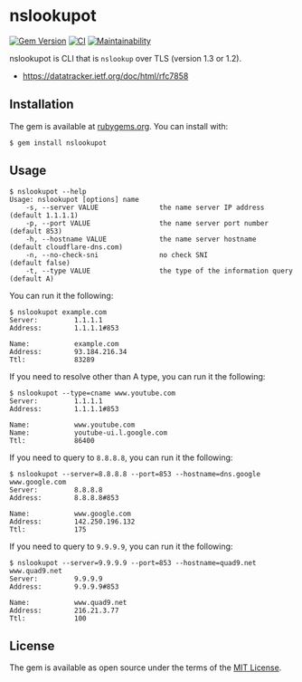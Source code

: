# nslookupot

[![Gem Version](https://badge.fury.io/rb/nslookupot.svg)](https://badge.fury.io/rb/nslookupot)
[![CI](https://github.com/thekuwayama/nslookupot/workflows/CI/badge.svg)](https://github.com/thekuwayama/nslookupot/actions?workflow=CI)
[![Maintainability](https://api.codeclimate.com/v1/badges/5df9157757f5a0bf1623/maintainability)](https://codeclimate.com/github/thekuwayama/nslookupot/maintainability)

nslookupot is CLI that is `nslookup` over TLS (version 1.3 or 1.2).

- https://datatracker.ietf.org/doc/html/rfc7858


## Installation

The gem is available at [rubygems.org](https://rubygems.org/gems/nslookupot). You can install with:

```sh-session
$ gem install nslookupot
```


## Usage

```sh-session
$ nslookupot --help
Usage: nslookupot [options] name
    -s, --server VALUE               the name server IP address        (default 1.1.1.1)
    -p, --port VALUE                 the name server port number       (default 853)
    -h, --hostname VALUE             the name server hostname          (default cloudflare-dns.com)
    -n, --no-check-sni               no check SNI                      (default false)
    -t, --type VALUE                 the type of the information query (default A)
```

You can run it the following:

```sh-session
$ nslookupot example.com
Server:         1.1.1.1
Address:        1.1.1.1#853

Name:           example.com
Address:        93.184.216.34
Ttl:            83289

```

If you need to resolve other than A type, you can run it the following:

```sh-session
$ nslookupot --type=cname www.youtube.com
Server:         1.1.1.1
Address:        1.1.1.1#853

Name:           www.youtube.com
Name:           youtube-ui.l.google.com
Ttl:            86400

```

If you need to query to `8.8.8.8`, you can run it the following:

```sh-session
$ nslookupot --server=8.8.8.8 --port=853 --hostname=dns.google www.google.com
Server:         8.8.8.8
Address:        8.8.8.8#853

Name:           www.google.com
Address:        142.250.196.132
Ttl:            175

```

If you need to query to `9.9.9.9`, you can run it the following:

```sh-session
$ nslookupot --server=9.9.9.9 --port=853 --hostname=quad9.net www.quad9.net
Server:         9.9.9.9
Address:        9.9.9.9#853

Name:           www.quad9.net
Address:        216.21.3.77
Ttl:            100

```


## License

The gem is available as open source under the terms of the [MIT License](http://opensource.org/licenses/MIT).
